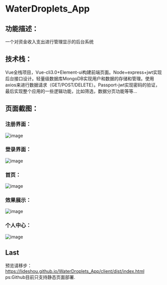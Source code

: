 # WaterDroplets_App
## 功能描述：
一个对资金收入支出进行管理显示的后台系统
## 技术栈：
Vue全栈项目，Vue-cli3.0+Element-ui构建前端页面。Node+express+jwt实现后台接口设计。轻量级数据库MongoDB实现用户和数据的存储和管理。使用axios来进行数据请求（GET/POST/DELETE）。Passport-jwt实现密码的验证，最后实现整个应用的一些逻辑功能，比如筛选，数据分页功能等等...
## 页面截图：
### 注册界面：
![image](https://github.com/lideshou/WaterDroplets_App/blob/master/client/src/assets/register.png)
### 登录界面：
![image](https://github.com/lideshou/WaterDroplets_App/blob/master/client/src/assets/login.png)
### 首页：
![image](https://github.com/lideshou/WaterDroplets_App/blob/master/client/src/assets/home.png)
### 效果展示：
![image](https://github.com/lideshou/WaterDroplets_App/blob/master/client/src/assets/foundlist.png)
### 个人中心：
![image](https://github.com/lideshou/WaterDroplets_App/blob/master/client/src/assets/showinfo.png)
## Last
预览请移步：https://lideshou.github.io/WaterDroplets_App/client/dist/index.html<br>
ps:Github目前只支持静态页面部署.
